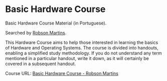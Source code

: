 # Basic Hardware Course
<p>Basic Hardware Course Material (in Portuguese).</p>
<p>Searched by <a target="_blank" href="http://www.robsonmartins.com">Robson Martins</a>.</p>
<p>This Hardware Course aims to help those interested in learning the basics of Hardware and Operating Systems. The course is divided into handouts, enabling a simplified study methodology. If you do not understand any term mentioned in a particular handout, write it down, as it will certainly be covered in a subsequent handout.</p>
<p>Course URL: <a target="_blank" href="http://www.robsonmartins.com/content/info/hardware/cursohdw.php">Basic Hardware Course - Robson Martins</a></p>
